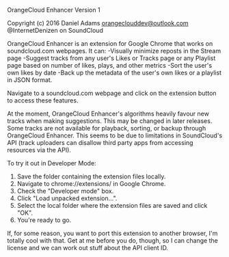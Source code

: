 OrangeCloud Enhancer Version 1

Copyright (c) 2016 Daniel Adams
orangeclouddev@outlook.com
@InternetDenizen on SoundCloud

OrangeCloud Enhancer is an extension for Google Chrome that works on soundcloud.com webpages. It can:
-Visually minimize reposts in the Stream page
-Suggest tracks from any user's Likes or Tracks page or any Playlist page based on number of likes, plays, and other metrics
-Sort the user's own likes by date
-Back up the metadata of the user's own likes or a playlist in JSON format.

Navigate to a soundcloud.com webpage and click on the extension button to access these features.

At the moment, OrangeCloud Enhancer's algorithms heavily favour new tracks when making suggestions. This may be changed in later releases. Some tracks are not available for playback, sorting, or backup through OrangeCloud Enhancer. This seems to be due to limitations in SoundCloud's API (track uploaders can disallow third party apps from accessing resources via the API). 

To try it out in Developer Mode:
1. Save the folder containing the extension files locally.
2. Navigate to chrome://extensions/ in Google Chrome.
3. Check the "Developer mode" box.
4. Click "Load unpacked extension...".
5. Select the local folder where the extension files are saved and click "OK".
6. You're ready to go.

If, for some reason, you want to port this extension to another browser, I'm totally cool with that. Get at me before you do, though, so I can change the license and we can work out stuff about the API client ID.